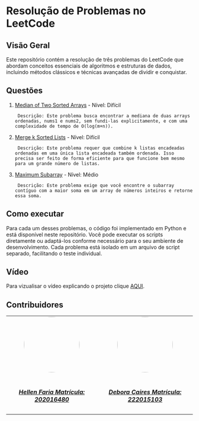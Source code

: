 # Resolução de Problemas no LeetCode

## Visão Geral
Este repositório contém a resolução de três problemas do LeetCode que abordam conceitos essenciais de algoritmos e estruturas de dados, incluindo métodos clássicos e técnicas avançadas de dividir e conquistar.

## Questões
1. [Median of Two Sorted Arrays](https://leetcode.com/problems/median-of-two-sorted-arrays/description/) - Nível: Difícil

        Descrição: Este problema busca encontrar a mediana de duas arrays ordenadas, nums1 e nums2, sem fundi-las explicitamente, e com uma complexidade de tempo de O(log(m+n)).

2. [Merge k Sorted Lists](https://leetcode.com/problems/merge-k-sorted-lists/description/) - Nível: Difícil

        Descrição: Este problema requer que combine k listas encadeadas ordenadas em uma única lista encadeada também ordenada. Isso precisa ser feito de forma eficiente para que funcione bem mesmo para um grande número de listas.

3. [Maximum Subarray](https://leetcode.com/problems/maximum-subarray/description/) - Nível: Médio

        Descrição: Este problema exige que você encontre o subarray contíguo com a maior soma em um array de números inteiros e retorne essa soma.

## Como executar
Para cada um desses problemas, o código foi implementado em Python e está disponível neste repositório. Você pode executar os scripts diretamente ou adaptá-los conforme necessário para o seu ambiente de desenvolvimento. Cada problema está isolado em um arquivo de script separado, facilitando o teste individual.

## Vídeo
Para vizualisar o vídeo explicando o projeto clique [AQUI]().

## Contribuidores
<center>
<table style="margin-left: auto; margin-right: auto;">
    <tr>
        <td align="center">
            <a href="https://github.com/Hellen159">
                <img style="border-radius: 50%;" src="https://github.com/Hellen159.png" width="150px;"/>
                <h5 class="text-center"> <br> Hellen Faria Matrícula: 202016480 </h5>
            </a>
        </td>
      <td align="center">
            <a href="https://github.com/deboracaires">
                <img style="border-radius: 50%;" src="https://github.com/deboracaires.png" width="150px;"/>
                <h5 class="text-center"> <br> Debora Caires Matrícula: 222015103</h5>
            </a>
        </td>
    </tr>
</table>
